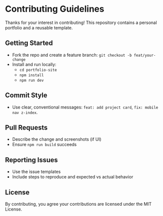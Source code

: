 # Contributing Guidelines

Thanks for your interest in contributing! This repository contains a personal portfolio and a reusable template.

## Getting Started
- Fork the repo and create a feature branch: `git checkout -b feat/your-change`
- Install and run locally:
  - `cd portfolio-site`
  - `npm install`
  - `npm run dev`

## Commit Style
- Use clear, conventional messages: `feat: add project card`, `fix: mobile nav z-index`.

## Pull Requests
- Describe the change and screenshots (if UI)
- Ensure `npm run build` succeeds

## Reporting Issues
- Use the issue templates
- Include steps to reproduce and expected vs actual behavior

## License
By contributing, you agree your contributions are licensed under the MIT License.
